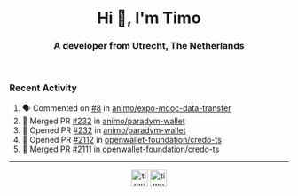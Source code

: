 <h1 align="center">Hi 👋, I'm Timo</h1>
<h3 align="center">A developer from Utrecht, The Netherlands</h3>
<br/>
<!-- https://github.com/rahuldkjain/github-profile-readme-generator --!>

<!--  <p align="left"><img src="https://github-readme-stats.vercel.app/api?username=timoglastra&show_icons=true&count_private=true&" alt="timoglastra" /></p> --!>

<!--
Github language stats
<p align="left"><img src="https://github-readme-stats.vercel.app/api/top-langs/?username=timoglastra&layout=compact" alt="timoglastra" /><p>
-->

<!-- Codestats language stats -->
<!-- <p align="left"><img src="https://codestats-readme.vercel.app/api/top-langs/?username=timoglastra&layout=compact&language_count=12" alt="timoglastra" /><p>    --!>
  
<h3>Recent Activity</h3>

<!--START_SECTION:activity-->
1. 🗣 Commented on [#8](https://github.com/animo/expo-mdoc-data-transfer/pull/8#issuecomment-2500673610) in [animo/expo-mdoc-data-transfer](https://github.com/animo/expo-mdoc-data-transfer)
2. 🎉 Merged PR [#232](https://github.com/animo/paradym-wallet/pull/232) in [animo/paradym-wallet](https://github.com/animo/paradym-wallet)
3. 💪 Opened PR [#232](https://github.com/animo/paradym-wallet/pull/232) in [animo/paradym-wallet](https://github.com/animo/paradym-wallet)
4. 💪 Opened PR [#2112](https://github.com/openwallet-foundation/credo-ts/pull/2112) in [openwallet-foundation/credo-ts](https://github.com/openwallet-foundation/credo-ts)
5. 🎉 Merged PR [#2111](https://github.com/openwallet-foundation/credo-ts/pull/2111) in [openwallet-foundation/credo-ts](https://github.com/openwallet-foundation/credo-ts)
<!--END_SECTION:activity-->

---

<p align="center">
<a href="https://twitter.com/timoglastra" target="blank"><img align="center" src="https://cdn.jsdelivr.net/npm/simple-icons@3.0.1/icons/twitter.svg" alt="timoglastra" height="30" width="30" /></a>
<a href="https://linkedin.com/in/timoglastra" target="blank"><img align="center" src="https://cdn.jsdelivr.net/npm/simple-icons@3.0.1/icons/linkedin.svg" alt="timoglastra" height="30" width="30" /></a>
</p>



